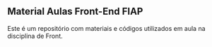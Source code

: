 ## Material Aulas Front-End FIAP

Este é um repositório com materiais e códigos utilizados em aula na disciplina de Front. 
